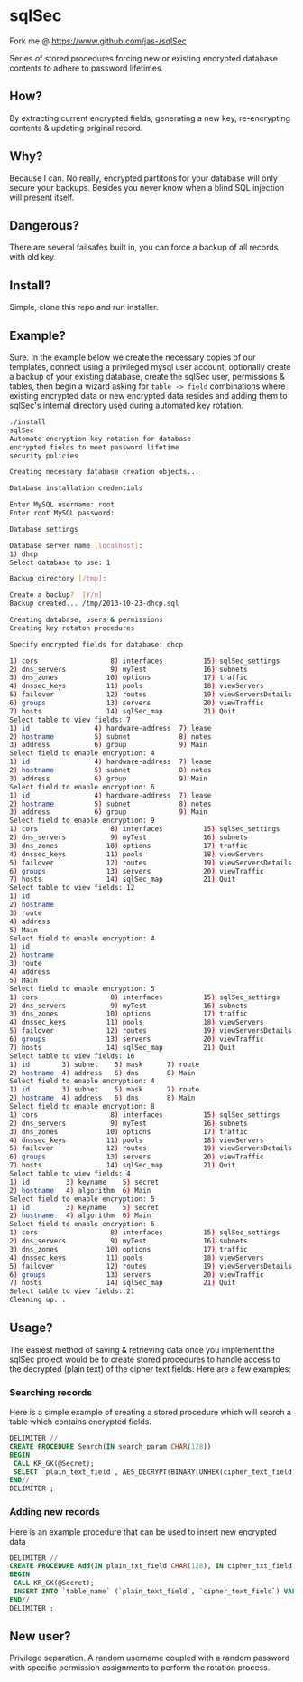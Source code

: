 # sqlSec #

Fork me @ https://www.github.com/jas-/sqlSec

Series of stored procedures forcing new or existing encrypted database contents
to adhere to password lifetimes.

## How? ##
By extracting current encrypted fields, generating a new key, re-encrypting
contents & updating original record.

## Why? ##
Because I can. No really, encrypted partitons for your database will only
secure your backups. Besides you never know when a blind SQL injection
will present itself.

## Dangerous? ##
There are several failsafes built in, you can force a backup of all records
with old key.

## Install? ##
Simple, clone this repo and run installer.

## Example? ##
Sure. In the example below we create the necessary copies of our templates,
connect using a privileged mysql user account, optionally create a backup of
your existing database, create the sqlSec user, permissions & tables, then
begin a wizard asking for ```table -> field``` combinations where existing
encrypted data or new encrypted data resides and adding them to sqlSec's
internal directory used during automated key rotation.

```sh
./install
sqlSec
Automate encryption key rotation for database
encrypted fields to meet password lifetime
security policies

Creating necessary database creation objects...

Database installation credentials

Enter MySQL username: root
Enter root MySQL password: 

Database settings

Database server name [localhost]: 
1) dhcp
Select database to use: 1

Backup directory [/tmp]: 

Create a backup?  [Y/n] 
Backup created... /tmp/2013-10-23-dhcp.sql

Creating database, users & permissions
Creating key rotaton procedures

Specify encrypted fields for database: dhcp

1) cors                  8) interfaces          15) sqlSec_settings
2) dns_servers           9) myTest              16) subnets
3) dns_zones            10) options             17) traffic
4) dnssec_keys          11) pools               18) viewServers
5) failover             12) routes              19) viewServersDetails
6) groups               13) servers             20) viewTraffic
7) hosts                14) sqlSec_map          21) Quit
Select table to view fields: 7
1) id                4) hardware-address  7) lease
2) hostname          5) subnet            8) notes
3) address           6) group             9) Main
Select field to enable encryption: 4
1) id                4) hardware-address  7) lease
2) hostname          5) subnet            8) notes
3) address           6) group             9) Main
Select field to enable encryption: 6
1) id                4) hardware-address  7) lease
2) hostname          5) subnet            8) notes
3) address           6) group             9) Main
Select field to enable encryption: 9
1) cors                  8) interfaces          15) sqlSec_settings
2) dns_servers           9) myTest              16) subnets
3) dns_zones            10) options             17) traffic
4) dnssec_keys          11) pools               18) viewServers
5) failover             12) routes              19) viewServersDetails
6) groups               13) servers             20) viewTraffic
7) hosts                14) sqlSec_map          21) Quit
Select table to view fields: 12
1) id
2) hostname
3) route
4) address
5) Main
Select field to enable encryption: 4
1) id
2) hostname
3) route
4) address
5) Main
Select field to enable encryption: 5
1) cors                  8) interfaces          15) sqlSec_settings
2) dns_servers           9) myTest              16) subnets
3) dns_zones            10) options             17) traffic
4) dnssec_keys          11) pools               18) viewServers
5) failover             12) routes              19) viewServersDetails
6) groups               13) servers             20) viewTraffic
7) hosts                14) sqlSec_map          21) Quit
Select table to view fields: 16
1) id        3) subnet    5) mask      7) route
2) hostname  4) address   6) dns       8) Main
Select field to enable encryption: 4
1) id        3) subnet    5) mask      7) route
2) hostname  4) address   6) dns       8) Main
Select field to enable encryption: 8
1) cors                  8) interfaces          15) sqlSec_settings
2) dns_servers           9) myTest              16) subnets
3) dns_zones            10) options             17) traffic
4) dnssec_keys          11) pools               18) viewServers
5) failover             12) routes              19) viewServersDetails
6) groups               13) servers             20) viewTraffic
7) hosts                14) sqlSec_map          21) Quit
Select table to view fields: 4
1) id         3) keyname    5) secret
2) hostname   4) algorithm  6) Main
Select field to enable encryption: 5
1) id         3) keyname    5) secret
2) hostname   4) algorithm  6) Main
Select field to enable encryption: 6
1) cors                  8) interfaces          15) sqlSec_settings
2) dns_servers           9) myTest              16) subnets
3) dns_zones            10) options             17) traffic
4) dnssec_keys          11) pools               18) viewServers
5) failover             12) routes              19) viewServersDetails
6) groups               13) servers             20) viewTraffic
7) hosts                14) sqlSec_map          21) Quit
Select table to view fields: 21
Cleaning up...
```

## Usage? ##
The easiest method of saving & retrieving data once you implement the sqlSec
project would be to create stored procedures to handle access to the decrypted
(plain text) of the cipher text fields. Here are a few examples:

### Searching records ###
Here is a simple example of creating a stored procedure which will search a
table which contains encrypted fields.
```sql
DELIMITER //
CREATE PROCEDURE Search(IN search_param CHAR(128))
BEGIN
 CALL KR_GK(@Secret);
 SELECT `plain_text_field`, AES_DECRYPT(BINARY(UNHEX(cipher_text_field)), SHA1(@Secret)) AS cipher_text_field WHERE `plain_text_field` LIKE search_param OR AES_DECRYPT(BINARY(UNHEX(cipher_text_field)), SHA1(@Secret)) LIKE search_param;
END//
DELIMITER ;
```

### Adding new records ###
Here is an example procedure that can be used to insert new encrypted data
```sql
DELIMITER //
CREATE PROCEDURE Add(IN plain_txt_field CHAR(128), IN cipher_txt_field CHAR(128))
BEGIN
 CALL KR_GK(@Secret);
 INSERT INTO `table_name` (`plain_text_field`, `cipher_text_field`) VALUES (plain_txt_field, HEX(AES_ENCRYPT(cipher_txt_field, SHA1(@Secret))));
END//
DELIMITER ;
```

## New user? ##
Privilege separation. A random username coupled with a random password with specific permission assignments to perform the rotation process.

